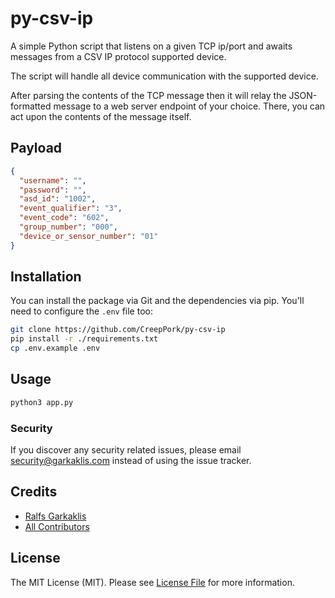 # py-csv-ip

A simple Python script that listens on a given TCP ip/port and awaits messages from a CSV IP protocol supported device.

The script will handle all device communication with the supported device.

After parsing the contents of the TCP message then it will relay the JSON-formatted message to a web server endpoint of your choice. There, you can act upon the contents of the message itself.

## Payload

```json
{
  "username": "",
  "password": "",
  "asd_id": "1002",
  "event_qualifier": "3",
  "event_code": "602",
  "group_number": "000",
  "device_or_sensor_number": "01"
}
```

## Installation

You can install the package via Git and the dependencies via pip. You'll need to configure the `.env` file too:

```bash
git clone https://github.com/CreepPork/py-csv-ip
pip install -r ./requirements.txt
cp .env.example .env
```

## Usage

```bash
python3 app.py
```

### Security

If you discover any security related issues, please email security@garkaklis.com instead of using the issue tracker.

## Credits

- [Ralfs Garkaklis](https://github.com/CreepPork)
- [All Contributors](https://github.com/CreepPork/py-csv-ip/contributors)

## License

The MIT License (MIT). Please see [License File](LICENSE.md) for more information.
